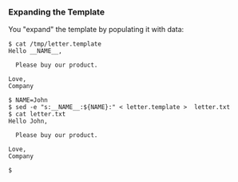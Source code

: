 ### Expanding the Template

You "expand" the template by populating it with data:

```console
$ cat /tmp/letter.template
Hello __NAME__,

  Please buy our product.

Love,
Company

$ NAME=John
$ sed -e "s:__NAME__:${NAME}:" < letter.template >  letter.txt
$ cat letter.txt
Hello John,

  Please buy our product.

Love,
Company

$
```
